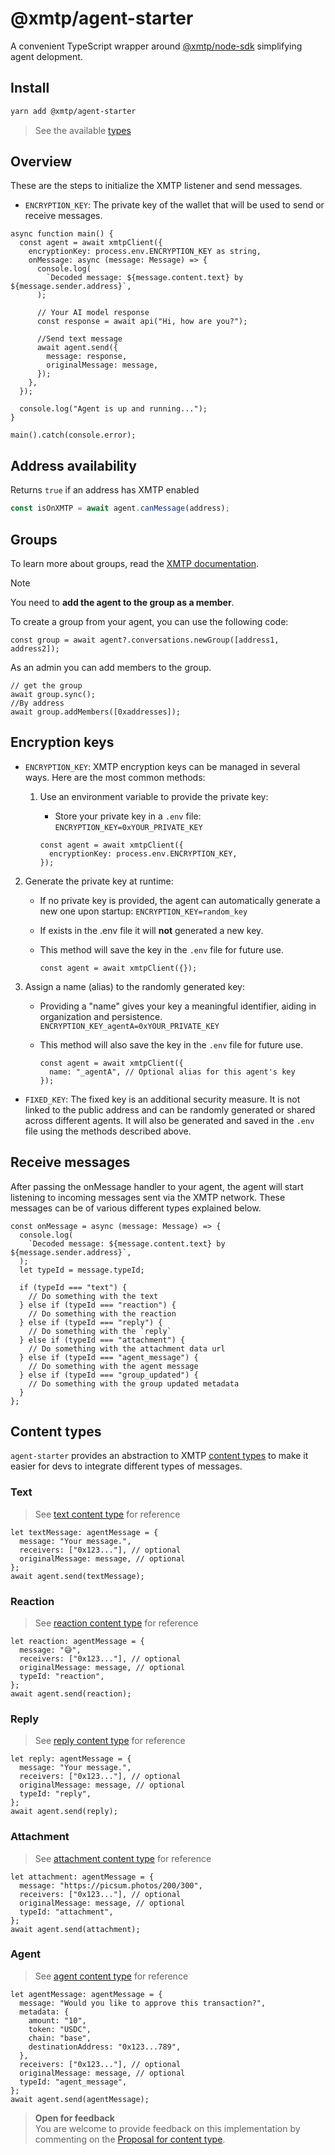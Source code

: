# @xmtp/agent-starter

A convenient TypeScript wrapper around [@xmtp/node-sdk](https://github.com/xmtp/xmtp-js/tree/main/sdks/node-sdk) simplifying agent delopment.

## Install

```bash [yarn]
yarn add @xmtp/agent-starter
```

> See the available [types](https://github.com/ephemeraHQ/xmtp-agents/blob/main/packages/agent-starter/src/lib/types.ts)

## Overview

These are the steps to initialize the XMTP listener and send messages.

- `ENCRYPTION_KEY`: The private key of the wallet that will be used to send or receive messages.

```tsx
async function main() {
  const agent = await xmtpClient({
    encryptionKey: process.env.ENCRYPTION_KEY as string,
    onMessage: async (message: Message) => {
      console.log(
        `Decoded message: ${message.content.text} by ${message.sender.address}`,
      );

      // Your AI model response
      const response = await api("Hi, how are you?");

      //Send text message
      await agent.send({
        message: response,
        originalMessage: message,
      });
    },
  });

  console.log("Agent is up and running...");
}

main().catch(console.error);
```

## Address availability

Returns `true` if an address has XMTP enabled

```typescript
const isOnXMTP = await agent.canMessage(address);
```

## Groups

To learn more about groups, read the [XMTP documentation](https://docs.agent.org/inboxes/group-permissions).

> [!NOTE]
> You need to **add the agent to the group as a member**.

To create a group from your agent, you can use the following code:

```tsx
const group = await agent?.conversations.newGroup([address1, address2]);
```

As an admin you can add members to the group.

```tsx
// get the group
await group.sync();
//By address
await group.addMembers([0xaddresses]);
```

## Encryption keys

- `ENCRYPTION_KEY`: XMTP encryption keys can be managed in several ways. Here are the most common methods:

  1. Use an environment variable to provide the private key:

     - Store your private key in a `.env` file:
       `ENCRYPTION_KEY=0xYOUR_PRIVATE_KEY`

     ```tsx
     const agent = await xmtpClient({
       encryptionKey: process.env.ENCRYPTION_KEY,
     });
     ```

2. Generate the private key at runtime:

   - If no private key is provided, the agent can automatically generate a new one upon startup:
     `ENCRYPTION_KEY=random_key`
   - If exists in the .env file it will **not** generated a new key.
   - This method will save the key in the `.env` file for future use.

     ```tsx
     const agent = await xmtpClient({});
     ```

3. Assign a name (alias) to the randomly generated key:

   - Providing a "name" gives your key a meaningful identifier, aiding in organization and persistence.
     `ENCRYPTION_KEY_agentA=0xYOUR_PRIVATE_KEY`
   - This method will also save the key in the `.env` file for future use.

     ```tsx
     const agent = await xmtpClient({
       name: "_agentA", // Optional alias for this agent's key
     });
     ```

- `FIXED_KEY`: The fixed key is an additional security measure. It is not linked to the public address and can be randomly generated or shared across different agents. It will also be generated and saved in the `.env` file using the methods described above.

## Receive messages

After passing the onMessage handler to your agent, the agent will start listening to incoming messages sent via the XMTP network. These messages can be of various different types explained below.

```tsx
const onMessage = async (message: Message) => {
  console.log(
    `Decoded message: ${message.content.text} by ${message.sender.address}`,
  );
  let typeId = message.typeId;

  if (typeId === "text") {
    // Do something with the text
  } else if (typeId === "reaction") {
    // Do something with the reaction
  } else if (typeId === "reply") {
    // Do something with the `reply`
  } else if (typeId === "attachment") {
    // Do something with the attachment data url
  } else if (typeId === "agent_message") {
    // Do something with the agent message
  } else if (typeId === "group_updated") {
    // Do something with the group updated metadata
  }
};
```

## Content types

`agent-starter` provides an abstraction to XMTP [content types](https://github.com/xmtp/xmtp-js/tree/main/content-types) to make it easier for devs to integrate different types of messages.

### Text

> See [text content type](https://github.com/xmtp/xmtp-js/tree/main/content-types/content-type-reaction) for reference

```tsx
let textMessage: agentMessage = {
  message: "Your message.",
  receivers: ["0x123..."], // optional
  originalMessage: message, // optional
};
await agent.send(textMessage);
```

### Reaction

> See [reaction content type](https://github.com/xmtp/xmtp-js/tree/main/content-types/content-type-text) for reference

```tsx
let reaction: agentMessage = {
  message: "😅",
  receivers: ["0x123..."], // optional
  originalMessage: message, // optional
  typeId: "reaction",
};
await agent.send(reaction);
```

### Reply

> See [reply content type](https://github.com/xmtp/xmtp-js/tree/main/content-types/content-type-reply) for reference

```tsx
let reply: agentMessage = {
  message: "Your message.",
  receivers: ["0x123..."], // optional
  originalMessage: message, // optional
  typeId: "reply",
};
await agent.send(reply);
```

### Attachment

> See [attachment content type](https://github.com/xmtp/xmtp-js/tree/main/content-types/content-type-attachment) for reference

```tsx
let attachment: agentMessage = {
  message: "https://picsum.photos/200/300",
  receivers: ["0x123..."], // optional
  originalMessage: message, // optional
  typeId: "attachment",
};
await agent.send(attachment);
```

### Agent

> See [agent content type](https://github.com/xmtp/xmtp-js/tree/main/content-types/content-type-reaction) for reference

```tsx
let agentMessage: agentMessage = {
  message: "Would you like to approve this transaction?",
  metadata: {
    amount: "10",
    token: "USDC",
    chain: "base",
    destinationAddress: "0x123...789",
  },
  receivers: ["0x123..."], // optional
  originalMessage: message, // optional
  typeId: "agent_message",
};
await agent.send(agentMessage);
```

> **Open for feedback**  
> You are welcome to provide feedback on this implementation by commenting on the [Proposal for content type](https://community.xmtp.org/).

